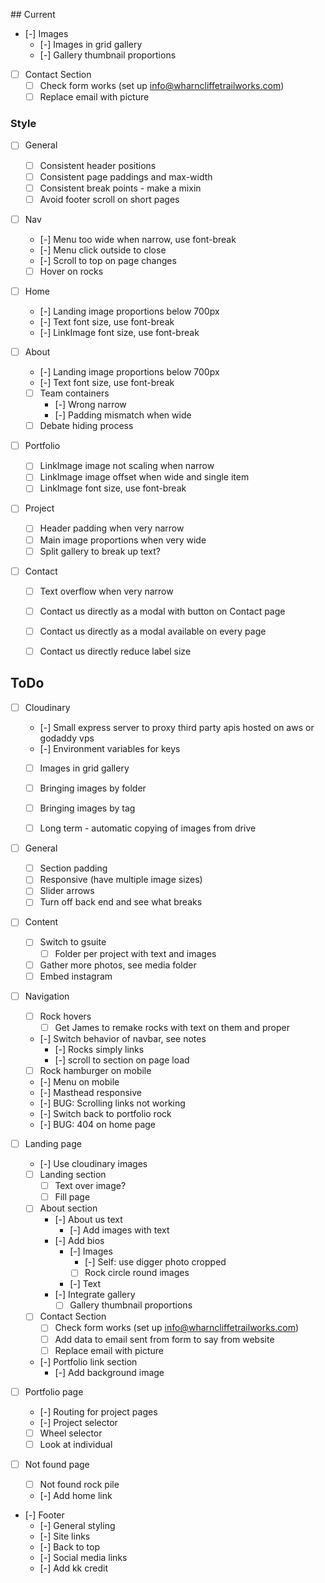 ## Current

- [-] Images
  - [-] Images in grid gallery
  - [-] Gallery thumbnail proportions

- [ ] Contact Section
  - [ ] Check form works (set up info@wharncliffetrailworks.com)
  - [ ] Replace email with picture

### Style

- [ ] General
  - [ ] Consistent header positions
  - [ ] Consistent page paddings and max-width
  - [ ] Consistent break points - make a mixin
  - [ ] Avoid footer scroll on short pages

- [ ] Nav
  - [-] Menu too wide when narrow, use font-break
  - [-] Menu click outside to close
  - [-] Scroll to top on page changes
  - [ ] Hover on rocks

- [ ] Home
  - [-] Landing image proportions below 700px
  - [-] Text font size, use font-break
  - [-] LinkImage font size, use font-break

- [ ] About
  - [-] Landing image proportions below 700px
  - [-] Text font size, use font-break
  - [ ] Team containers
    - [-] Wrong narrow
    - [-] Padding mismatch when wide
  - [ ] Debate hiding process

- [ ] Portfolio
  - [ ] LinkImage image not scaling when narrow
  - [ ] LinkImage image offset when wide and single item
  - [ ] LinkImage font size, use font-break

- [ ] Project
  - [ ] Header padding when very narrow
  - [ ] Main image proportions when very wide
  - [ ] Split gallery to break up text?

- [ ] Contact
  - [ ] Text overflow when very narrow
  - [ ] Contact us directly as a modal with button on Contact page
  - [ ] Contact us directly as a modal available on every page
  - [ ] Contact us directly reduce label size


## ToDo

- [ ] Cloudinary
  - [-] Small express server to proxy third party apis hosted on aws or godaddy vps
  - [-] Environment variables for keys
  - [ ] Images in grid gallery
  - [ ] Bringing images by folder
  - [ ] Bringing images by tag
  - [ ] Long term - automatic copying of images from drive


- [ ] General
  - [ ] Section padding
  - [ ] Responsive (have multiple image sizes)
  - [ ] Slider arrows
  - [ ] Turn off back end and see what breaks

- [ ] Content
  - [ ] Switch to gsuite
    - [ ] Folder per project with text and images
  - [ ] Gather more photos, see media folder
  - [ ] Embed instagram

- [ ] Navigation
  - [ ] Rock hovers
    - [ ] Get James to remake rocks with text on them and proper
  - [-] Switch behavior of navbar, see notes
    - [-] Rocks simply links
    - [-] scroll to section on page load
  - [ ] Rock hamburger on mobile
  - [-] Menu on mobile
  - [-] Masthead responsive
  - [-] BUG: Scrolling links not working
  - [-] Switch back to portfolio rock
  - [-] BUG: 404 on home page

- [ ] Landing page
  - [-] Use cloudinary images
  - [ ] Landing section
    - [ ] Text over image?
    - [ ] Fill page

  - [ ] About section
    - [-] About us text
      - [-] Add images with text
    - [-] Add bios
      - [-] Images
        - [-] Self: use digger photo cropped
        - [ ] Rock circle round images
      - [-] Text
    - [-] Integrate gallery
      - [ ] Gallery thumbnail proportions

  - [ ] Contact Section
    - [ ] Check form works (set up info@wharncliffetrailworks.com)
    - [ ] Add data to email sent from form to say from website
    - [ ] Replace email with picture

  - [-] Portfolio link section
    - [-] Add background image

- [ ] Portfolio page
  - [-] Routing for project pages
  - [-] Project selector
  - [ ] Wheel selector
  - [ ] Look at individual

- [ ] Not found page
  - [ ] Not found rock pile
  - [-] Add home link

- [-] Footer
  - [-] General styling
  - [-] Site links
  - [-] Back to top
  - [-] Social media links
  - [-] Add kk credit
